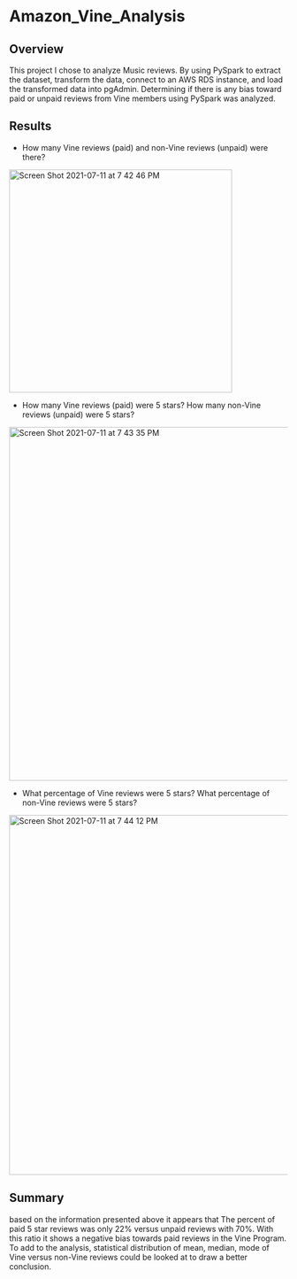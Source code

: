 # Amazon_Vine_Analysis

## Overview
This project I chose to analyze Music reviews. By using PySpark to extract the dataset, transform the data, connect to an AWS RDS instance, and load the transformed data into pgAdmin. Determining if there is any bias toward paid or unpaid reviews from Vine members using PySpark was analyzed. 

## Results
- How many Vine reviews (paid) and non-Vine reviews (unpaid) were there?

<img width="403" alt="Screen Shot 2021-07-11 at 7 42 46 PM" src="https://user-images.githubusercontent.com/80358062/125213371-2d61af80-e280-11eb-9ddc-d6c5d30e0dcc.png">

- How many Vine reviews (paid) were 5 stars? How many non-Vine reviews (unpaid)
 were 5 stars?

<img width="639" alt="Screen Shot 2021-07-11 at 7 43 35 PM" src="https://user-images.githubusercontent.com/80358062/125213402-49fde780-e280-11eb-9a46-25b2d8d38256.png">

- What percentage of Vine reviews were 5 stars? What percentage of non-Vine reviews were 5 stars?

<img width="650" alt="Screen Shot 2021-07-11 at 7 44 12 PM" src="https://user-images.githubusercontent.com/80358062/125213459-60a43e80-e280-11eb-9f7d-7d73cd5f5fc7.png">

## Summary
based on the information presented above it appears that The percent of paid 5 star reviews was only 22% versus unpaid reviews with 70%. With this ratio it shows a negative bias towards paid reviews in the Vine Program. To add to the analysis, statistical distribution of mean, median, mode of Vine versus non-Vine reviews could be looked at to draw a better conclusion.
